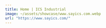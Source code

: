 ```yaml
---
title: Home | ICS Industrial
image: ~/assets/showcase/www.sayics.com.webp
url: "https://www.sayics.com/"
---
```

